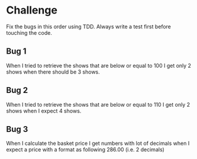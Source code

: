 # Challenge

Fix the bugs in this order using TDD. Always write a test first before touching the code.

## Bug 1

When I tried to retrieve the shows that are below or equal to 100 I get only 2 shows
when there should be 3 shows.

## Bug 2

When I tried to retrieve the shows that are below or equal to 110 I get only 2 shows
when I expect 4 shows.

## Bug 3

When I calculate the basket price I get numbers with lot of decimals 
when I expect a price with a format as following 286.00 (i.e. 2 decimals) 